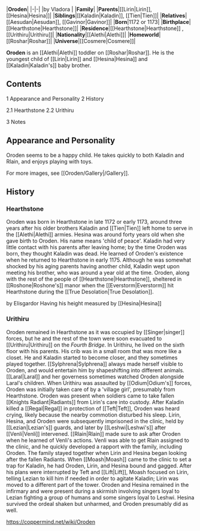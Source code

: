 |**Oroden**|
|-|-|
|by  Vladora |
|**Family**|
|**Parents**|[[Lirin\|Lirin]], [[Hesina\|Hesina]]|
|**Siblings**|[[Kaladin\|Kaladin]], [[Tien\|Tien]]|
|**Relatives**|[[Aesudan\|Aesudan]], [[Gavinor\|Gavinor]]|
|**Born**|1172 or 1173|
|**Birthplace**|[[Hearthstone\|Hearthstone]]|
|**Residence**|[[Hearthstone\|Hearthstone]] , [[Urithiru\|Urithiru]]|
|**Nationality**|[[Alethi\|Alethi]]|
|**Homeworld**|[[Roshar\|Roshar]]|
|**Universe**|[[Cosmere\|Cosmere]]|

**Oroden** is an [[Alethi\|Alethi]] toddler on [[Roshar\|Roshar]]. He is the youngest child of [[Lirin\|Lirin]] and [[Hesina\|Hesina]] and [[Kaladin\|Kaladin's]] baby brother.

## Contents

1 Appearance and Personality
2 History

2.1 Hearthstone
2.2 Urithiru


3 Notes


## Appearance and Personality
Oroden seems to be a happy child. He takes quickly to both Kaladin and Rlain, and enjoys playing with toys.

For more images, see [[Oroden/Gallery\|/Gallery]].
## History
### Hearthstone
Oroden was born in Hearthstone in late 1172 or early 1173, around three years after his older brothers Kaladin and [[Tien\|Tien]] left home to serve in the [[Alethi\|Alethi]] armies. Hesina was around forty years old when she gave birth to Oroden. His name means 'child of peace'.
Kaladin had very little contact with his parents after leaving home; by the time Oroden was born, they thought Kaladin was dead. He learned of Oroden's existence when he returned to Hearthstone in early 1175. Although he was somewhat shocked by his aging parents having another child, Kaladin wept upon meeting his brother, who was around a year old at the time.
Oroden, along with the rest of the people of [[Hearthstone\|Hearthstone]], sheltered in [[Roshone\|Roshone's]] manor when the [[Everstorm\|Everstorm]] hit Hearthstone during the [[True Desolation\|True Desolation]].

 by  Elisgardor  Having his height measured by [[Hesina\|Hesina]]
### Urithiru
Oroden remained in Hearthstone as it was occupied by [[Singer\|singer]] forces, but he and the rest of the town were soon evacuated to [[Urithiru\|Urithiru]] on the *Fourth Bridge*. In Urithiru, he lived on the sixth floor with his parents. His crib was in a small room that was more like a closet. He and Kaladin started to become closer, and they sometimes played together. [[Sylphrena\|Sylphrena]] always made herself visible to Oroden, and would entertain him by shapeshifting into different animals. [[Laral\|Laral]] and her governess sometimes watched Oroden alongside Laral's children.
When Urithiru was assaulted by [[Odium\|Odium's]] forces, Oroden was initially taken care of by a 'village girl', presumably from Hearthstone. Oroden was present when soldiers came to take fallen [[Knights Radiant\|Radiants]] from Lirin's care into custody. After Kaladin killed a [[Regal\|Regal]] in protection of [[Teft\|Teft]], Oroden was heard crying, likely because the nearby commotion disturbed his sleep.
Lirin, Hesina, and Oroden were subsequently imprisoned in the clinic, held by [[Lezian\|Lezian's]] guards, and later by [[Leshwi\|Leshwi's]] after [[Venli\|Venli]] intervened. [[Rlain\|Rlain]] made sure to ask after Oroden when he learned of Venli's actions. Venli was able to get Rlain assigned to the clinic, and he quickly developed a rapport with the family, including Oroden. The family stayed together when Lirin and Hesina began looking after the fallen Radiants.
When [[Moash\|Moash]] came to the clinic to set a trap for Kaladin, he had Oroden, Lirin, and Hesina bound and gagged. After his plans were interrupted by Teft and [[Lift\|Lift]], Moash focused on Lirin, telling Lezian to kill him if needed in order to agitate Kaladin; Lirin was moved to a different part of the tower. Oroden and Hesina remained in the infirmary and were present during a skirmish involving singers loyal to Lezian fighting a group of humans and some singers loyal to Leshwi. Hesina survived the ordeal shaken but unharmed, and Oroden presumably did as well.



https://coppermind.net/wiki/Oroden